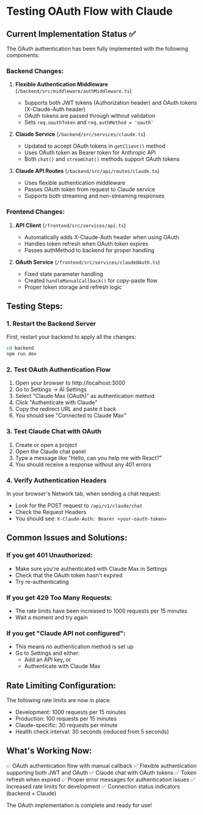 # Testing OAuth Flow with Claude

## Current Implementation Status ✅

The OAuth authentication has been fully implemented with the following components:

### Backend Changes:
1. **Flexible Authentication Middleware** (`/backend/src/middleware/authMiddleware.ts`)
   - Supports both JWT tokens (Authorization header) and OAuth tokens (X-Claude-Auth header)
   - OAuth tokens are passed through without validation
   - Sets `req.oauthToken` and `req.authMethod = 'oauth'`

2. **Claude Service** (`/backend/src/services/claude.ts`)
   - Updated to accept OAuth tokens in `getClient()` method
   - Uses OAuth token as Bearer token for Anthropic API
   - Both `chat()` and `streamChat()` methods support OAuth tokens

3. **Claude API Routes** (`/backend/src/api/routes/claude.ts`)
   - Uses flexible authentication middleware
   - Passes OAuth token from request to Claude service
   - Supports both streaming and non-streaming responses

### Frontend Changes:
1. **API Client** (`/frontend/src/services/api.ts`)
   - Automatically adds X-Claude-Auth header when using OAuth
   - Handles token refresh when OAuth token expires
   - Passes authMethod to backend for proper handling

2. **OAuth Service** (`/frontend/src/services/claudeOAuth.ts`)
   - Fixed state parameter handling
   - Created `handleManualCallback()` for copy-paste flow
   - Proper token storage and refresh logic

## Testing Steps:

### 1. Restart the Backend Server
First, restart your backend to apply all the changes:
```bash
cd backend
npm run dev
```

### 2. Test OAuth Authentication Flow
1. Open your browser to http://localhost:3000
2. Go to Settings → AI Settings
3. Select "Claude Max (OAuth)" as authentication method
4. Click "Authenticate with Claude"
5. Copy the redirect URL and paste it back
6. You should see "Connected to Claude Max"

### 3. Test Claude Chat with OAuth
1. Create or open a project
2. Open the Claude chat panel
3. Type a message like "Hello, can you help me with React?"
4. You should receive a response without any 401 errors

### 4. Verify Authentication Headers
In your browser's Network tab, when sending a chat request:
- Look for the POST request to `/api/v1/claude/chat`
- Check the Request Headers
- You should see: `X-Claude-Auth: Bearer <your-oauth-token>`

## Common Issues and Solutions:

### If you get 401 Unauthorized:
- Make sure you're authenticated with Claude Max in Settings
- Check that the OAuth token hasn't expired
- Try re-authenticating

### If you get 429 Too Many Requests:
- The rate limits have been increased to 1000 requests per 15 minutes
- Wait a moment and try again

### If you get "Claude API not configured":
- This means no authentication method is set up
- Go to Settings and either:
  - Add an API key, or
  - Authenticate with Claude Max

## Rate Limiting Configuration:
The following rate limits are now in place:
- Development: 1000 requests per 15 minutes
- Production: 100 requests per 15 minutes
- Claude-specific: 30 requests per minute
- Health check interval: 30 seconds (reduced from 5 seconds)

## What's Working Now:
✅ OAuth authentication flow with manual callback
✅ Flexible authentication supporting both JWT and OAuth
✅ Claude chat with OAuth tokens
✅ Token refresh when expired
✅ Proper error messages for authentication issues
✅ Increased rate limits for development
✅ Connection status indicators (backend + Claude)

The OAuth implementation is complete and ready for use!